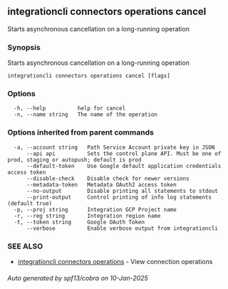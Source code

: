 ## integrationcli connectors operations cancel

Starts asynchronous cancellation on a long-running operation

### Synopsis

Starts asynchronous cancellation on a long-running operation

```
integrationcli connectors operations cancel [flags]
```

### Options

```
  -h, --help          help for cancel
  -n, --name string   The name of the operation
```

### Options inherited from parent commands

```
  -a, --account string   Path Service Account private key in JSON
      --api api          Sets the control plane API. Must be one of prod, staging or autopush; default is prod
      --default-token    Use Google default application credentials access token
      --disable-check    Disable check for newer versions
      --metadata-token   Metadata OAuth2 access token
      --no-output        Disable printing all statements to stdout
      --print-output     Control printing of info log statements (default true)
  -p, --proj string      Integration GCP Project name
  -r, --reg string       Integration region name
  -t, --token string     Google OAuth Token
      --verbose          Enable verbose output from integrationcli
```

### SEE ALSO

* [integrationcli connectors operations](integrationcli_connectors_operations.md)	 - View connection operations

###### Auto generated by spf13/cobra on 10-Jan-2025
